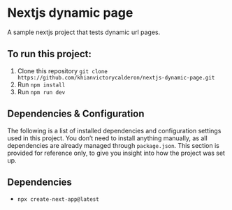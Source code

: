 # Nextjs dynamic page
A sample nextjs project that tests dynamic url pages.

## To run this project:
1. Clone this repository `git clone https://github.com/khianvictorycalderon/nextjs-dynamic-page.git`
2. Run `npm install`
3. Run `npm run dev`

## Dependencies & Configuration
The following is a list of installed dependencies and configuration settings used in this project.
You don’t need to install anything manually, as all dependencies are already managed through `package.json`.
This section is provided for reference only, to give you insight into how the project was set up.

## Dependencies
- `npx create-next-app@latest`